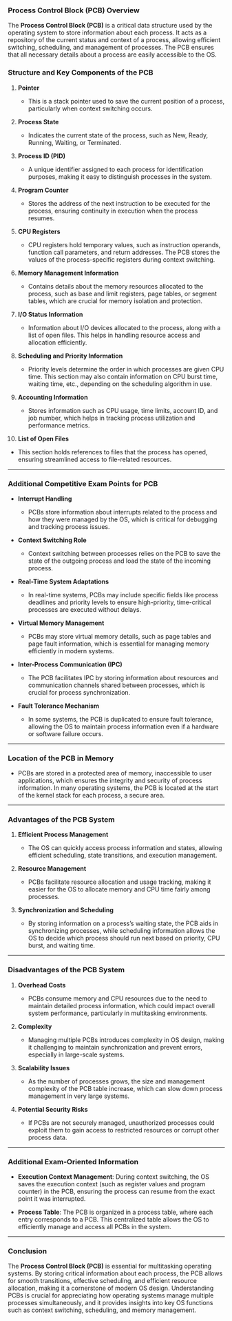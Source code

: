 

### Process Control Block (PCB) Overview

The **Process Control Block (PCB)** is a critical data structure used by the operating system to store information about each process. It acts as a repository of the current status and context of a process, allowing efficient switching, scheduling, and management of processes. The PCB ensures that all necessary details about a process are easily accessible to the OS.

### Structure and Key Components of the PCB

1. **Pointer**
   - This is a stack pointer used to save the current position of a process, particularly when context switching occurs.
   
2. **Process State**
   - Indicates the current state of the process, such as New, Ready, Running, Waiting, or Terminated.

3. **Process ID (PID)**
   - A unique identifier assigned to each process for identification purposes, making it easy to distinguish processes in the system.

4. **Program Counter**
   - Stores the address of the next instruction to be executed for the process, ensuring continuity in execution when the process resumes.

5. **CPU Registers**
   - CPU registers hold temporary values, such as instruction operands, function call parameters, and return addresses. The PCB stores the values of the process-specific registers during context switching.

6. **Memory Management Information**
   - Contains details about the memory resources allocated to the process, such as base and limit registers, page tables, or segment tables, which are crucial for memory isolation and protection.

7. **I/O Status Information**
   - Information about I/O devices allocated to the process, along with a list of open files. This helps in handling resource access and allocation efficiently.

8. **Scheduling and Priority Information**
   - Priority levels determine the order in which processes are given CPU time. This section may also contain information on CPU burst time, waiting time, etc., depending on the scheduling algorithm in use.

9. **Accounting Information**
   - Stores information such as CPU usage, time limits, account ID, and job number, which helps in tracking process utilization and performance metrics.

10. **List of Open Files**
   - This section holds references to files that the process has opened, ensuring streamlined access to file-related resources.

---

### Additional Competitive Exam Points for PCB

- **Interrupt Handling**
   - PCBs store information about interrupts related to the process and how they were managed by the OS, which is critical for debugging and tracking process issues.

- **Context Switching Role**
   - Context switching between processes relies on the PCB to save the state of the outgoing process and load the state of the incoming process.

- **Real-Time System Adaptations**
   - In real-time systems, PCBs may include specific fields like process deadlines and priority levels to ensure high-priority, time-critical processes are executed without delays.

- **Virtual Memory Management**
   - PCBs may store virtual memory details, such as page tables and page fault information, which is essential for managing memory efficiently in modern systems.

- **Inter-Process Communication (IPC)**
   - The PCB facilitates IPC by storing information about resources and communication channels shared between processes, which is crucial for process synchronization.

- **Fault Tolerance Mechanism**
   - In some systems, the PCB is duplicated to ensure fault tolerance, allowing the OS to maintain process information even if a hardware or software failure occurs.

---

### Location of the PCB in Memory

- PCBs are stored in a protected area of memory, inaccessible to user applications, which ensures the integrity and security of process information. In many operating systems, the PCB is located at the start of the kernel stack for each process, a secure area.

---

### Advantages of the PCB System

1. **Efficient Process Management**
   - The OS can quickly access process information and states, allowing efficient scheduling, state transitions, and execution management.

2. **Resource Management**
   - PCBs facilitate resource allocation and usage tracking, making it easier for the OS to allocate memory and CPU time fairly among processes.

3. **Synchronization and Scheduling**
   - By storing information on a process’s waiting state, the PCB aids in synchronizing processes, while scheduling information allows the OS to decide which process should run next based on priority, CPU burst, and waiting time.

---

### Disadvantages of the PCB System

1. **Overhead Costs**
   - PCBs consume memory and CPU resources due to the need to maintain detailed process information, which could impact overall system performance, particularly in multitasking environments.

2. **Complexity**
   - Managing multiple PCBs introduces complexity in OS design, making it challenging to maintain synchronization and prevent errors, especially in large-scale systems.

3. **Scalability Issues**
   - As the number of processes grows, the size and management complexity of the PCB table increase, which can slow down process management in very large systems.

4. **Potential Security Risks**
   - If PCBs are not securely managed, unauthorized processes could exploit them to gain access to restricted resources or corrupt other process data.

---

### Additional Exam-Oriented Information

- **Execution Context Management**: During context switching, the OS saves the execution context (such as register values and program counter) in the PCB, ensuring the process can resume from the exact point it was interrupted.

- **Process Table**: The PCB is organized in a process table, where each entry corresponds to a PCB. This centralized table allows the OS to efficiently manage and access all PCBs in the system.

---

### Conclusion

The **Process Control Block (PCB)** is essential for multitasking operating systems. By storing critical information about each process, the PCB allows for smooth transitions, effective scheduling, and efficient resource allocation, making it a cornerstone of modern OS design. Understanding PCBs is crucial for appreciating how operating systems manage multiple processes simultaneously, and it provides insights into key OS functions such as context switching, scheduling, and memory management.

